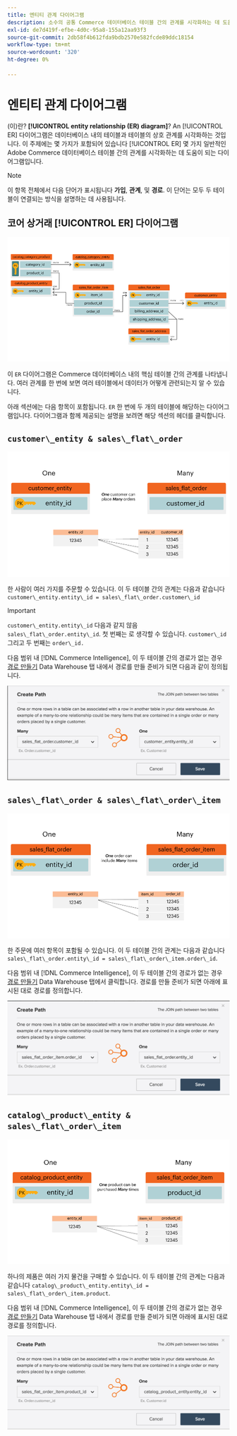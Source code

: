 ```yaml
---
title: 엔티티 관계 다이어그램
description: 소수의 공통 Commerce 데이터베이스 테이블 간의 관계를 시각화하는 데 도움이 되는 몇 가지 ER 다이어그램에 대해 알아봅니다.
exl-id: de7d419f-efbe-4d0c-95a8-155a12aa93f3
source-git-commit: 2db58f4b612fda9bdb2570e582fcde89ddc18154
workflow-type: tm+mt
source-wordcount: '320'
ht-degree: 0%

---
```


# 엔티티 관계 다이어그램

(이)란? **[!UICONTROL entity relationship (ER) diagram]**? An [!UICONTROL ER] 다이어그램은 데이터베이스 내의 테이블과 테이블의 상호 관계를 시각화하는 것입니다. 이 주제에는 몇 가지가 포함되어 있습니다 [!UICONTROL ER] 몇 가지 일반적인 Adobe Commerce 데이터베이스 테이블 간의 관계를 시각화하는 데 도움이 되는 다이어그램입니다.

>[!NOTE]
>
>이 항목 전체에서 다음 단어가 표시됩니다 **가입**, **관계**, 및 **경로**. 이 단어는 모두 두 테이블이 연결되는 방식을 설명하는 데 사용됩니다.

## 코어 상거래 [!UICONTROL ER] 다이어그램

![4_DB_Chart](../../assets/4_DB_Chart.png)

이 `ER` 다이어그램은 Commerce 데이터베이스 내의 핵심 테이블 간의 관계를 나타냅니다. 여러 관계를 한 번에 보면 여러 테이블에서 데이터가 어떻게 관련되는지 알 수 있습니다.

아래 섹션에는 다음 항목이 포함됩니다. `ER` 한 번에 두 개의 테이블에 해당하는 다이어그램입니다. 다이어그램과 함께 제공되는 설명을 보려면 해당 섹션의 헤더를 클릭합니다.

## `customer\_entity & sales\_flat\_order`

![1명의 고객 다량 주문](../../assets/2_OneCustomerManyOrders.png)

한 사람이 여러 가지를 주문할 수 있습니다. 이 두 테이블 간의 관계는 다음과 같습니다 `customer\_entity.entity\_id = sales\_flat\_order.customer\_id`

>[!IMPORTANT]
>
>`customer\_entity.entity\_id` 다음과 같지 않음 `sales\_flat\_order.entity\_id`. 첫 번째는 로 생각할 수 있습니다. `customer\_id` 그리고 두 번째는 `order\_id.`

다음 범위 내 [!DNL Commerce Intelligence], 이 두 테이블 간의 경로가 없는 경우 [경로 만들기](../data-warehouse-mgr/create-paths-calc-columns.md) Data Warehouse 탭 내에서 경로를 만들 준비가 되면 다음과 같이 정의됩니다.

![](../../assets/SFO___CE_path.png)

## `sales\_flat\_order & sales\_flat\_order\_item`

![1_OneOrderManyItems](../../assets/1_OneOrderManyItems.png)

한 주문에 여러 항목이 포함될 수 있습니다. 이 두 테이블 간의 관계는 다음과 같습니다 `sales\_flat\_order.entity\_id = sales\_flat\_order\_item.order\_id`.

다음 범위 내 [!DNL Commerce Intelligence], 이 두 테이블 간의 경로가 없는 경우 [경로 만들기](../data-warehouse-mgr/create-paths-calc-columns.md) Data Warehouse 탭에서 클릭합니다. 경로를 만들 준비가 되면 아래에 표시된 대로 경로를 정의합니다.

![](../../assets/SFOI___SFO_path.png)

## `catalog\_product\_entity & sales\_flat\_order\_item`

![3_OneProductManytimes](../../assets/3_OneProductManyTimes.png)

하나의 제품은 여러 가지 물건을 구매할 수 있습니다. 이 두 테이블 간의 관계는 다음과 같습니다 `catalog\_product\_entity.entity\_id = sales\_flat\_order\_item.product`.

다음 범위 내 [!DNL Commerce Intelligence], 이 두 테이블 간의 경로가 없는 경우 [경로 만들기](../data-warehouse-mgr/create-paths-calc-columns.md) Data Warehouse 탭 내에서 경로를 만들 준비가 되면 아래에 표시된 대로 경로를 정의합니다.

![](../../assets/SFOI___CPE_path.png)
